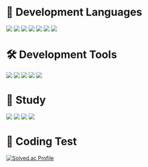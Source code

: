 # 📃 Development Languages
<img src="https://img.shields.io/badge/C-A8B9CC?style=flat&logo=C&logoColor=white"/> <img src="https://img.shields.io/badge/C++-00599C?style=flat&logo=cplusplus&logoColor=white"/> <img src="https://img.shields.io/badge/C%23-239120?style=flat&logo=csharp&logoColor=white"/> <img src="https://img.shields.io/badge/Java-3766AB?style=flat-square&logo=java&logoColor=white"/> <img src="https://img.shields.io/badge/CSS-1572B6?style=flat-square&logo=css3&logoColor=white"/> <img src="https://img.shields.io/badge/JavaScript-F7DF1E?style=flat-square&logo=javascript&logoColor=white"/> <img src="https://img.shields.io/badge/Lua-2C2D72?style=flat-square&logo=lua&logoColor=white"/>

# 🛠️ Development Tools
<img src="https://img.shields.io/badge/Visual Studio-5C2D91?style=flat&logo=visualstudio&logoColor=white"/> <img src="https://img.shields.io/badge/Visual Studio Code-007ACC?style=flat&logo=visualstudiocode&logoColor=white"/> <img src="https://img.shields.io/badge/Github-181717?style=flat&logo=github&logoColor=white"/> <img src="https://img.shields.io/badge/Unity-FFFFFF?style=flat&logo=unity&logoColor=white"/> <img src="https://img.shields.io/badge/Eclipse-2C2255?style=flat&logo=eclipseide&logoColor=white"/>

# 📝 Study
<img src="https://img.shields.io/badge/Python-3776AB?style=flat&logo=python&logoColor=white"/> <img src="https://img.shields.io/badge/Unreal Engine-0E1128?style=flat&logo=unrealengine&logoColor=white"/> <img src="https://img.shields.io/badge/Blender-E87D0D?style=flat&logo=blender&logoColor=white"/> <img src="https://img.shields.io/badge/Android-3DDC84?style=flat&logo=android&logoColor=white"/>


# 💯 Coding Test
[![Solved.ac Profile](http://mazassumnida.wtf/api/v2/generate_badge?boj=redzoo)](https://solved.ac/redzoo/)
